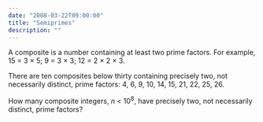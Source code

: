 ```yaml
---
date: "2008-03-22T09:00:00"
title: "Semiprimes"
description: ""
---
```


<p>A composite is a number containing at least two prime factors. For example, 15 = 3 × 5; 9 = 3 × 3; 12 = 2 × 2 × 3.</p>
<p>There are ten composites below thirty containing precisely two, not necessarily distinct, prime factors:
4, 6, 9, 10, 14, 15, 21, 22, 25, 26.</p>
<p>How many composite integers, <var>n</var> &lt; 10<sup>8</sup>, have precisely two, not necessarily distinct, prime factors?</p>

